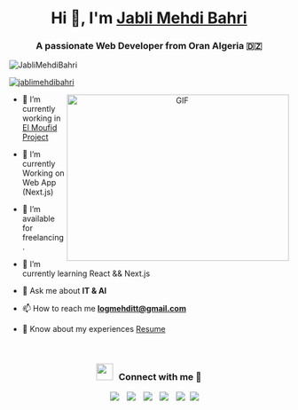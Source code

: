 <h1 align="center">Hi 👋, I'm <a href="https://jablimehdibahri.github.io/" target="blank">
Jabli Mehdi Bahri</a></h1>
<h3 align="center">A passionate Web Developer from Oran Algeria &#127465;&#127487</h3>

<p align="left"> <img src="https://komarev.com/ghpvc/?username=fenneccyber&label=Profile%20views&color=0e75b6&style=flat" alt="JabliMehdiBahri" /> </p>

<p align="left"> <a href="https://twitter.com/jablimehdibahri" target="blank"><img src="https://img.shields.io/twitter/follow/JabliMehdiBahri?logo=twitter&style=for-the-badge" alt="jablimehdibahri" /></a> </p>

<a target="_blank" align="center">
  <img align="right" top="500" height="300" width="400" alt="GIF" src="https://media.giphy.com/media/SWoSkN6DxTszqIKEqv/giphy.gif">
</a>

- 🔭 I’m currently working in <a href="https://ElMoufid.vercel.app" target="blank">El Moufid Project</a>

- 🌱 I’m currently Working on Web App (Next.js)

- 🤝 I’m available for freelancing.

- 🌱 I’m currently learning React && Next.js

- 💬 Ask me about **IT & AI**

- 📫 How to reach me **logmehditt@gmail.com**

- 📄 Know about my experiences <a href="https://linktr.ee/jablimehdibahri" target="blank">Resume</a>
<br/>
<h3 align="center" > <img src="https://media.giphy.com/media/iY8CRBdQXODJSCERIr/giphy.gif" width="30" height="30" style="margin-right: 10px;">Connect with me 🤝 </h3>

<p align="center">

 <div align="center"  class="icons-social" style="margin-left: 10px;">
        <a style="margin-left: 10px;"  target="_blank" href="https://www.linkedin.com/in/jablimehdibahri/">
			<img src="https://img.icons8.com/doodle/40/000000/linkedin--v2.png"></a>
        <a style="margin-left: 10px;" target="_blank" href="https://github.com/fenneccyber">
		<img src="https://img.icons8.com/doodle/40/000000/github--v1.png"></a>
        <a style="margin-left: 10px;" target="_blank" href="https://instagram.com/jablimehdibahri">
			<img src="https://img.icons8.com/doodle/40/000000/instagram-new--v2.png"></a>
		<a style="margin-left: 10px;" target="_blank" href="https://twitter.com/jablimehdibahri">
			<img src="https://img.icons8.com/doodle/1x/twitter-squared--v2.png" ></a>
		<a style="margin-left: 10px;" target="_blank" href="https://www.youtube.com/@fenneccyber">
				<img src="https://img.icons8.com/doodle/1x/youtube--v2.png" ></a>
		<a style="margin-left: 5px;" target="_blank" href="cv.pdf">
					<img src="https://img.icons8.com/plasticine/40/000000/resume.png" ></a>
      </div>

</p>
